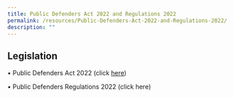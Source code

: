```yaml
---
title: Public Defenders Act 2022 and Regulations 2022
permalink: /resources/Public-Defenders-Act-2022-and-Regulations-2022/
description: ""
---
```

## Legislation


•	Public Defenders Act 2022 (click [here](https://sso.agc.gov.sg/Bills-Supp/17-2022/Published/20220704?DocDate=20220704))

•	Public Defenders Regulations 2022 (click here)